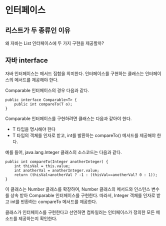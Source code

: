 # 인터페이스

## 리스트가 두 종류인 이유
왜 자바는 List 인터페이스에 두 가지 구현을 제공할까?

## 자바 interface
자바 인터페이스는 메서드 집합을 의미한다.
인터페이스를 구현하는 클래스는 인터페이스의 메서드를 제공해야 한다.

Comparable 인터페이스의 경우 다음과 같다.
~~~
public interface Comparable<T> {
    public int compareTo(T o);
}
~~~

Comparable 인터페이스를 구현하려면 클래스는 다음과 같아야 한다.
* T 타입을 명시해야 한다
* T 타입의 객체를 인자로 받고, int를 발환하는 compareTo() 메서드를 제공해야 한다.

예를 들어, java.lang.Integer 클래스의 소스코드는 다음과 같다.
~~~
public int compareTo(Integer anotherInteger) {
    int thisVal = this.value;
    int anotherVal = anotherInteger.value;
    return (thisVal<anotherVal ? -1 : (thisVal==anotherVal? 0 : 1));
}
~~~

이 클래스는 Number 클래스를 확장하여, Number 클래스의 메서드와 인스턴스 변수를 상속 받아 Comparable<Integer> 인터페이스를 구현한다.
따라서, Integer 객체를 인자로 받고 int를 반환하는 compareTo 메서드를 제공한다.

클래스가 인터페이스를 구현한다고 선언하면 컴파일러는 인터페이스가 정의한 모든 메소드를 제공하는지 확인한다. 